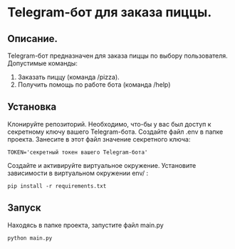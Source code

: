 # Telegram-бот для заказа пиццы.
## Описание.
Telegram-бот предназначен для заказа пиццы по выбору пользователя.  
Допустимые команды:
1. Заказать пиццу (команда /pizza).
2. Получить помощь по работе бота (команда /help)

## Установка
Клонируйте репозиторий.
Необходимо, что-бы у вас был доступ к секретному ключу вашего Telegram-бота. 
Создайте файл .env в папке проекта. Занесите в этот файл значение секретного ключa:
```
TOKEN='секретный токен вашего Telegram-бота'
```
Создайте и активируйте виртуальное окружение.
Установите зависимости в виртуальном окружении env/ :
```
pip install -r requirements.txt
```

## Запуск
Находясь в папке проекта, запустите файл main.py
```
python main.py
```
